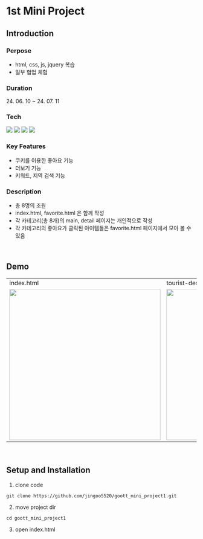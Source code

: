 # 1st Mini Project

## Introduction

### Perpose

- html, css, js, jquery 복습
- 일부 협업 체험

### Duration

<span>24. 06. 10 ~ 24. 07. 11</span>

### Tech

<img src="https://img.shields.io/badge/html5-E34F26?style=for-the-badge&logo=html5&logoColor=white"> <img src="https://img.shields.io/badge/css-1572B6?style=for-the-badge&logo=css3&logoColor=white"> <img src="https://img.shields.io/badge/javascript-F7DF1E?style=for-the-badge&logo=javascript&logoColor=black"> <img src="https://img.shields.io/badge/jquery-0769AD?style=for-the-badge&logo=jquery&logoColor=white">

### Key Features

- 쿠키를 이용한 좋아요 기능
- 더보기 기능
- 키워드, 지역 검색 기능

### Description

- 총 8명의 조원
- index.html, favorite.html 은 함께 작성
- 각 카테고리(총 8개)의 main, detail 페이지는 개인적으로 작성
- 각 카테고리의 좋아요가 클릭된 아이템들은 favorite.html 페이지에서 모아 볼 수 있음

<br>

## Demo

<table>
  <tr>
    <td>index.html</td>
    <td>tourist-destination-main.html</td>
    <td>tourist-destination-sub.html
</td>
    
  </tr>
  <tr>
    <td><img width=400px src="https://github.com/jingoo5520/goott_mini_project1/assets/92459650/a38dc86d-dc74-4a1c-b946-2b40001a6bc5"></td>
    <td><img width=400px src="https://github.com/jingoo5520/goott_mini_project1/assets/92459650/4c76145f-b6b7-497d-976a-03cba46197ef"></td>
    <td><img width=400px src="https://github.com/jingoo5520/goott_mini_project1/assets/92459650/ce079900-e016-48ef-9fe1-27f77c319efc"></td>
    
  </tr>
</table>

<br>

## Setup and Installation

1. clone code

```
git clone https://github.com/jingoo5520/goott_mini_project1.git
```

2. move project dir

```
cd goott_mini_project1
```

3. open index.html

